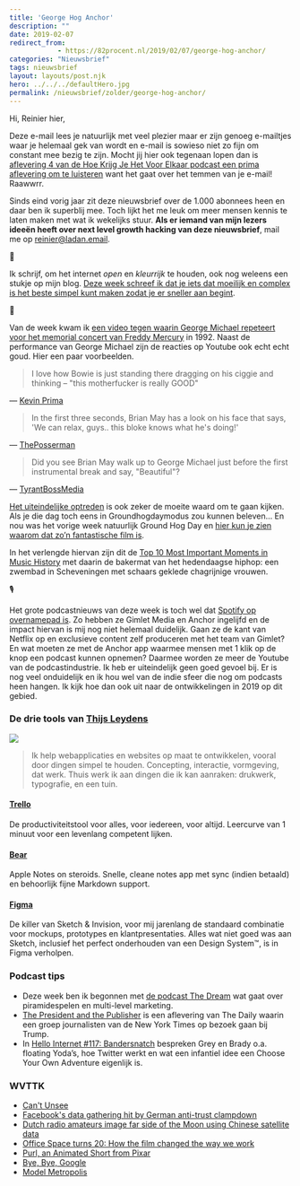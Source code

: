 ```yaml
---
title: 'George Hog Anchor'
description: ""
date: 2019-02-07
redirect_from: 
            - https://82procent.nl/2019/02/07/george-hog-anchor/
categories: "Nieuwsbrief"
tags: nieuwsbrief	
layout: layouts/post.njk
hero: ../../../defaultHero.jpg
permalink: /nieuwsbrief/zolder/george-hog-anchor/
---
```

<!-- wp:paragraph -->

Hi, Reinier hier,

<!-- /wp:paragraph -->

<!-- wp:paragraph -->

Deze e-mail lees je natuurlijk met veel plezier maar er zijn genoeg e-mailtjes waar je helemaal gek van wordt en e-mail is sowieso niet zo fijn om constant mee bezig te zijn. Mocht jij hier ook tegenaan lopen dan is [aflevering 4 van de Hoe Krijg Je Het Voor Elkaar podcast een prima aflevering om te luisteren](https://hoekrijgjehetvoorelkaar.nl/shownotes/2019/02/04/s01e04-grip-op-email.html) want het gaat over het temmen van je e-mail! Raawwrr.

<!-- /wp:paragraph -->

<!-- wp:paragraph -->

Sinds eind vorig jaar zit deze nieuwsbrief over de 1.000 abonnees heen en daar ben ik superblij mee. Toch lijkt het me leuk om meer mensen kennis te laten maken met wat ik wekelijks stuur. **Als er iemand van mijn lezers ideeën heeft over next level growth hacking van deze nieuwsbrief**, mail me op reinier@ladan.email.

<!-- /wp:paragraph -->

<!-- wp:paragraph -->

📝

<!-- /wp:paragraph -->

<!-- wp:paragraph -->

Ik schrijf, om het internet _open_ en _kleurrijk_ te houden, ook nog weleens een stukje op mijn blog. [Deze week schreef ik dat je iets dat moeilijk en complex is het beste simpel kunt maken zodat je er sneller aan begint](https://sinds82.nl/2019/02/07/simpel-maar-niet-makkelijk).

<!-- /wp:paragraph -->

<!-- wp:paragraph -->

🎤

<!-- /wp:paragraph -->

<!-- wp:paragraph -->

Van de week kwam ik [een video tegen waarin George Michael repeteert voor het memorial concert van Freddy Mercury](https://www.youtube.com/watch?v=46YZ8evUfKk) in 1992. Naast de performance van George Michael zijn de reacties op Youtube ook echt echt goud. Hier een paar voorbeelden.

<!-- /wp:paragraph -->

<!-- wp:quote -->

> I love how Bowie is just standing there dragging on his ciggie and thinking – "this motherfucker is really GOOD"

<!-- /wp:quote -->

<!-- wp:paragraph -->

— [Kevin Prima](https://www.youtube.com/watch?v=46YZ8evUfKk&lc=UgyeYgX_ASEz_qiM-sR4AaABAg)

<!-- /wp:paragraph -->

<!-- wp:quote -->

> In the first three seconds, Brian May has a look on his face that says, 'We can relax, guys.. this bloke knows what he's doing!'

<!-- /wp:quote -->

<!-- wp:paragraph -->

— [ThePosserman](https://www.youtube.com/watch?v=46YZ8evUfKk&lc=Ugz561FhToP-LHBswt94AaABAg)

<!-- /wp:paragraph -->

<!-- wp:quote -->

> Did you see Brian May walk up to George Michael just before the first instrumental break and say, "Beautiful"?

<!-- /wp:quote -->

<!-- wp:paragraph -->

— [TyrantBossMedia](https://www.youtube.com/watch?v=46YZ8evUfKk&lc=Ugj-HrtH5dtojngCoAEC)

<!-- /wp:paragraph -->

<!-- wp:paragraph -->

[Het uiteindelijke optreden](https://www.youtube.com/watch?v=UvM2Cmi-YRU) is ook zeker de moeite waard om te gaan kijken. Als je die dag toch eens in Groundhogdaymodus zou kunnen beleven… En nou was het vorige week natuurlijk Ground Hog Day en [hier kun je zien waarom dat zo’n fantastische film is](https://youtu.be/zSQZvAKfwvA).

<!-- /wp:paragraph -->

<!-- wp:paragraph -->

In het verlengde hiervan zijn dit de [Top 10 Most Important Moments in Music History](https://www.youtube.com/watch?v=XJNm0PP_WrA) met daarin de bakermat van het hedendaagse hiphop: een zwembad in Scheveningen met schaars geklede chagrijnige vrouwen.

<!-- /wp:paragraph -->

<!-- wp:paragraph -->

🎙

<!-- /wp:paragraph -->

<!-- wp:paragraph -->

Het grote podcastnieuws van deze week is toch wel dat [Spotify op overnamepad is](https://investors.spotify.com/financials/press-release-details/2019/Spotify-Announces-Strategic-Acquisitions-to-Accelerate-Growth-in-Podcasting/default.aspx). Zo hebben ze Gimlet Media en Anchor ingelijfd en de impact hiervan is mij nog niet helemaal duidelijk. Gaan ze de kant van Netflix op en exclusieve content zelf produceren met het team van Gimlet? En wat moeten ze met de Anchor app waarmee mensen met 1 klik op de knop een podcast kunnen opnemen? Daarmee worden ze meer de Youtube van de podcastindustrie. Ik heb er uiteindelijk geen goed gevoel bij. Er is nog veel onduidelijk en ik hou wel van de indie sfeer die nog om podcasts heen hangen. Ik kijk hoe dan ook uit naar de ontwikkelingen in 2019 op dit gebied.

<!-- /wp:paragraph -->

<!-- wp:heading {"level":3} -->

### De drie tools van [Thijs Leydens](https://www.linkedin.com/in/thijs-leydens/)

<!-- /wp:heading -->

<!-- wp:image -->

![](https://sinds82.nl/images/thijs-leydens.jpg)

<!-- /wp:image -->

<!-- wp:quote -->

> Ik help webapplicaties en websites op maat te ontwikkelen, vooral door dingen simpel te houden. Concepting, interactie, vormgeving, dat werk. Thuis werk ik aan dingen die ik kan aanraken: drukwerk, typografie, en een tuin.

<!-- /wp:quote -->

<!-- wp:heading {"level":4} -->

#### [Trello](https://trello.com/)

<!-- /wp:heading -->

<!-- wp:paragraph -->

De productiviteitstool voor alles, voor iedereen, voor altijd. Leercurve van 1 minuut voor een levenlang competent lijken.

<!-- /wp:paragraph -->

<!-- wp:heading {"level":4} -->

#### [Bear](https://bear.app)

<!-- /wp:heading -->

<!-- wp:paragraph -->

Apple Notes on steroids. Snelle, cleane notes app met sync (indien betaald) en behoorlijk fijne Markdown support.

<!-- /wp:paragraph -->

<!-- wp:heading {"level":4} -->

#### [Figma](https://www.figma.com/)

<!-- /wp:heading -->

<!-- wp:paragraph -->

De killer van Sketch & Invision, voor mij jarenlang de standaard combinatie voor mockups, prototypes en klantpresentaties. Alles wat niet goed was aan Sketch, inclusief het perfect onderhouden van een Design System™, is in Figma verholpen.

<!-- /wp:paragraph -->

<!-- wp:heading {"level":3} -->

### Podcast tips

<!-- /wp:heading -->

<!-- wp:list -->

- Deze week ben ik begonnen met [de podcast The Dream](https://www.thedream.fm) wat gaat over piramidespelen en multi-level marketing.
- [The President and the Publisher](https://www.nytimes.com/2019/02/01/podcasts/the-daily/trump-interview-news-media.html) is een aflevering van The Daily waarin een groep journalisten van de New York Times op bezoek gaan bij Trump.
- In [Hello Internet #117: Bandersnatch](https://www.hellointernet.fm/podcast/117) bespreken Grey en Brady o.a. floating Yoda’s, hoe Twitter werkt en wat een infantiel idee een Choose Your Own Adventure eigenlijk is.

<!-- /wp:list -->

<!-- wp:heading {"level":3} -->

### WVTTK

<!-- /wp:heading -->

<!-- wp:list -->

- [Can't Unsee](https://cantunsee.space/)
- [Facebook's data gathering hit by German anti-trust clampdown](https://www.reuters.com/article/us-facebook-germany/facebooks-data-gathering-hit-by-german-anti-trust-clampdown-idUSKCN1PW0SW)
- [Dutch radio amateurs image far side of the Moon using Chinese satellite data](https://www.camras.nl/en/blog/2018/precious-earth-and-lunar-far-side/)
- [Office Space turns 20: How the film changed the way we work](http://www.bbc.com/capital/story/20190205-office-space-turns-20-how-the-film-changed-work)
- [Purl, an Animated Short from Pixar](https://kottke.org/19/02/purl-an-animated-short-from-pixar)
- [Bye, Bye, Google](https://defn.io/2019/02/04/bye-bye-google/)
- [Model Metropolis](https://logicmag.io/06-model-metropolis/)

<!-- /wp:list -->
